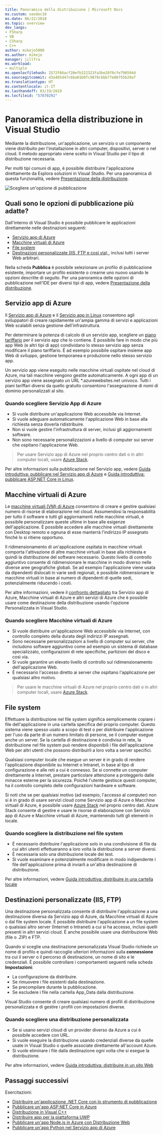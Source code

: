```yaml
---
title: Panoramica della distribuzione | Microsoft Docs
ms.custom: seodec18
ms.date: 06/22/2018
ms.topic: overview
dev_langs:
- FSharp
- VB
- CSharp
- C++
author: mikejo5000
ms.author: mikejo
manager: jillfra
ms.workload:
- multiple
ms.openlocfilehash: 2572f66acf20efb322323fa3be28f0cfe790594d
ms.sourcegitcommit: d3a485d47c6ba01b0fc9878cbbb7fe88755b29af
ms.translationtype: HT
ms.contentlocale: it-IT
ms.lasthandoff: 03/19/2019
ms.locfileid: "57870292"
---
```

# <a name="overview-of-deployment-in-visual-studio"></a>Panoramica della distribuzione in Visual Studio

Mediante la distribuzione, un'applicazione, un servizio o un componente viene distribuito per l'installazione in altri computer, dispositivi, server o nel cloud. Il metodo appropriato viene scelto in Visual Studio per il tipo di distribuzione necessaria.

Per molti tipi comuni di app, è possibile distribuire l'applicazione direttamente da Esplora soluzioni in Visual Studio. Per una panoramica di questa funzionalità, vedere [Presentazione della distribuzione](../deployment/deploying-applications-services-and-components.md).

![Scegliere un'opzione di pubblicazione](../deployment/media/quickstart-publish-azure.png)

## <a name="what-publishing-options-are-right-for-me"></a>Quali sono le opzioni di pubblicazione più adatte?

Dall'interno di Visual Studio è possibile pubblicare le applicazioni direttamente nelle destinazioni seguenti:

- [Servizio app di Azure](#azure-app-service)
- [Macchine virtuali di Azure](#azure-virtual-machines)
- [File system](#file-system)
- [Destinazioni personalizzate (IIS, FTP e così via) ](#custom-targets-iis-ftp), inclusi tutti i server Web arbitrari.

Nella scheda **Pubblica** è possibile selezionare un profilo di pubblicazione esistente, importare un profilo esistente o crearne uno nuovo usando le opzioni descritte di seguito. Per una panoramica delle opzioni di pubblicazione nell'IDE per diversi tipi di app, vedere [Presentazione della distribuzione](../deployment/deploying-applications-services-and-components.md).

## <a name="azure-app-service"></a>Servizio app di Azure

Il [Servizio app di Azure](/azure/app-service/app-service-web-overview) e il [Servizio app in Linux](/azure/app-service/containers/app-service-linux-intro) consentono agli sviluppatori di creare rapidamente un'ampia gamma di servizi e applicazioni Web scalabili senza gestione dell'infrastruttura.

Per determinare la potenza di calcolo di un servizio app, scegliere un [piano tariffario](/azure/app-service/azure-web-sites-web-hosting-plans-in-depth-overview) per il servizio app che lo contiene. È possibile fare in modo che più app Web (e altri tipi di app) condividano lo stesso servizio app senza modificare il piano tariffario. È ad esempio possibile ospitare insieme app Web di sviluppo, gestione temporanea e produzione nello stesso servizio app.

Un servizio app viene eseguito nelle macchine virtuali ospitate nel cloud di Azure, ma tali macchine vengono gestite automaticamente. A ogni app di un servizio app viene assegnato un URL \*.azurewebsites.net univoco. Tutti i piani tariffari diversi da quello gratuito consentono l'assegnazione di nomi di dominio personalizzati al sito.

### <a name="when-to-choose-azure-app-service"></a>Quando scegliere Servizio App di Azure

- Si vuole distribuire un'applicazione Web accessibile via Internet.
- Si vuole adeguare automaticamente l'applicazione Web in base alla richiesta senza doverla ridistribuire.
- Non si vuole gestire l'infrastruttura di server, inclusi gli aggiornamenti software.
- Non sono necessarie personalizzazioni a livello di computer sui server che ospitano l'applicazione Web.

> Per usare Servizio app di Azure nel proprio centro dati o in altri computer locali, usare [Azure Stack](https://azure.microsoft.com/overview/azure-stack/).

Per altre informazioni sulla pubblicazione nel Servizio app, vedere [Guida introduttiva: pubblicare nel Servizio app di Azure](quickstart-deploy-to-azure.md) e [Guida introduttiva: pubblicare ASP.NET Core in Linux](quickstart-deploy-to-linux.md).

## <a name="azure-virtual-machines"></a>Macchine virtuali di Azure

Le [macchine virtuali (VM) di Azure](https://azure.microsoft.com/documentation/services/virtual-machines/) consentono di creare e gestire qualsiasi numero di risorse di elaborazione nel cloud. Assumendosi la responsabilità per tutto il software e tutti gli aggiornamenti nelle macchine virtuali, è possibile personalizzare queste ultime in base alle esigenze dell'applicazione. È possibile accedere alle macchine virtuali direttamente con Desktop remoto e ognuna di esse manterrà l'indirizzo IP assegnato finché lo si ritiene opportuno.

Il ridimensionamento di un'applicazione ospitata in macchine virtuali comporta l'attivazione di altre macchine virtuali in base alla richiesta e quindi la distribuzione del software necessario. Questo livello di controllo aggiuntivo consente di ridimensionare le macchine in modo diverso nelle diverse aree geografiche globali. Se ad esempio l'applicazione viene usata da dipendenti dislocati in varie sedi regionali, è possibile ridimensionare le macchine virtuali in base al numero di dipendenti di quelle sedi, potenzialmente riducendo i costi.

Per altre informazioni, vedere il [confronto dettagliato](https://azure.microsoft.com/documentation/articles/choose-web-site-cloud-service-vm/) tra Servizio app di Azure, Macchine virtuali di Azure e altri servizi di Azure che è possibile usare come destinazione della distribuzione usando l'opzione Personalizzata in Visual Studio.

### <a name="when-to-choose-azure-app-virtual-machines"></a>Quando scegliere Macchine virtuali di Azure

- Si vuole distribuire un'applicazione Web accessibile via Internet, con controllo completo della durata degli indirizzi IP assegnati.
- Sono necessarie personalizzazioni a livello di computer sui server, che includono software aggiuntivo come ad esempio un sistema di database specializzato, configurazioni di rete specifiche, partizioni del disco e così via.
- Si vuole garantire un elevato livello di controllo sul ridimensionamento dell'applicazione Web.
- È necessario l'accesso diretto ai server che ospitano l'applicazione per qualsiasi altro motivo.

> Per usare le macchine virtuali di Azure nel proprio centro dati o in altri computer locali, usare [Azure Stack](https://azure.microsoft.com/overview/azure-stack/).

## <a name="file-system"></a>File system

Effettuare la distribuzione nel file system significa semplicemente copiare i file dell'applicazione in una cartella specifica del proprio computer. Questo sistema viene spesso usato a scopo di test o per distribuire l'applicazione per l'uso da parte di un numero limitato di persone, se il computer esegue anche un server. Se la cartella di destinazione è condivisa in rete, la distribuzione nel file system può rendere disponibili i file dell'applicazione Web per altri utenti che possono distribuirli a loro volta a server specifici.

Qualsiasi computer locale che esegue un server è in grado di rendere l'applicazione disponibile su Internet o Intranet, in base al tipo di configurazione e alle reti a cui è connesso. Se si connette un computer direttamente a Internet, prestare particolare attenzione a proteggerlo dalle minacce esterne per la sicurezza. Poiché l'utente gestisce questi computer, ha il controllo completo delle configurazioni hardware e software.

Si noti che se per qualsiasi motivo (ad esempio, l'accesso al computer) non si è in grado di usare servizi cloud come Servizio app di Azure o Macchine virtuali di Azure, è possibile usare [Azure Stack](https://azure.microsoft.com/overview/azure-stack/) nel proprio centro dati. Azure Stack consente di gestire e usare le risorse di elaborazione con Servizio app di Azure e Macchine virtuali di Azure, mantenendo tutti gli elementi in locale.

### <a name="when-to-choose-file-system-deployment"></a>Quando scegliere la distribuzione nel file system

- È necessario distribuire l'applicazione solo in una condivisione di file da cui altri utenti effettueranno a loro volta la distribuzione a server diversi.
- È necessaria solo una distribuzione locale dei test.
- Si vuole esaminare e potenzialmente modificare in modo indipendente i file dell'applicazione prima di inviarli a un'altra destinazione di distribuzione.

Per altre informazioni, vedere [Guida introduttiva: distribuire in una cartella locale](quickstart-deploy-to-local-folder.md)

## <a name="custom-targets-iis-ftp"></a>Destinazioni personalizzate (IIS, FTP)

Una destinazione personalizzata consente di distribuire l'applicazione a una destinazione diversa da Servizio app di Azure, da Macchine virtuali di Azure o dal file system locale. È possibile distribuire l'applicazione a un file system o qualsiasi altro server (Internet o Intranet) a cui si ha accesso, inclusi quelli presenti in altri servizi cloud. È anche possibile usare una distribuzione Web (file o .ZIP) e FTP.

Quando si sceglie una destinazione personalizzata Visual Studio richiede un nome di profilo e quindi raccoglie ulteriori informazioni sulla **connessione** tra cui il server o il percorso di destinazione, un nome di sito e le credenziali. È possibile controllare i comportamenti seguenti nella scheda **Impostazioni**:

- La configurazione da distribuire.
- Se rimuovere i file esistenti dalla destinazione.
- Se precompilare durante la pubblicazione.
- Se escludere i file nella cartella App_Data dalla distribuzione.

Visual Studio consente di creare qualsiasi numero di profili di distribuzione personalizzata e di gestire i profili con impostazioni diverse.

### <a name="when-to-choose-custom-deployment"></a>Quando scegliere una distribuzione personalizzata

- Se si usano servizi cloud di un provider diverso da Azure a cui è possibile accedere con URL.
- Si vuole eseguire la distribuzione usando credenziali diverse da quelle usate in Visual Studio o quelle associate direttamente all'account Azure.
- Si vuole eliminare i file dalla destinazione ogni volta che si esegue la distribuzione.

Per altre informazioni, vedere [Guida introduttiva: distribuire in un sito Web](quickstart-deploy-to-a-web-site.md)

## <a name="next-steps"></a>Passaggi successivi

Esercitazioni:

- [Distribuire un'applicazione .NET Core con lo strumento di pubblicazione](/dotnet/core/deploying/deploy-with-vs?toc=/visualstudio/deployment/toc.json&bc=/visualstudio/deployment/_breadcrumb/toc.json)
- [Pubblicare un'app ASP.NET Core in Azure](/aspnet/core/tutorials/publish-to-azure-webapp-using-vs?toc=/visualstudio/deployment/toc.json&bc=/visualstudio/deployment/_breadcrumb/toc.json)
- [Distribuzione in Visual C++](/cpp/ide/deployment-in-visual-cpp)
- [Distribuire app per la piattaforma UWP](/windows/uwp/packaging/packaging-uwp-apps?toc=/visualstudio/deployment/toc.json&bc=/visualstudio/deployment/_breadcrumb/toc.json)
- [Pubblicare un'app Node.js in Azure con Distribuzione Web](https://github.com/Microsoft/nodejstools/wiki/Publish-to-Azure-Website-using-Web-Deploy?toc=/visualstudio/deployment/toc.json&bc=/visualstudio/deployment/_breadcrumb/toc.json)
- [Pubblicare un'app Python nel Servizio app di Azure](../python/publishing-python-web-applications-to-azure-from-visual-studio.md?toc=/visualstudio/deployment/toc.json&bc=/visualstudio/deployment/_breadcrumb/toc.json)

